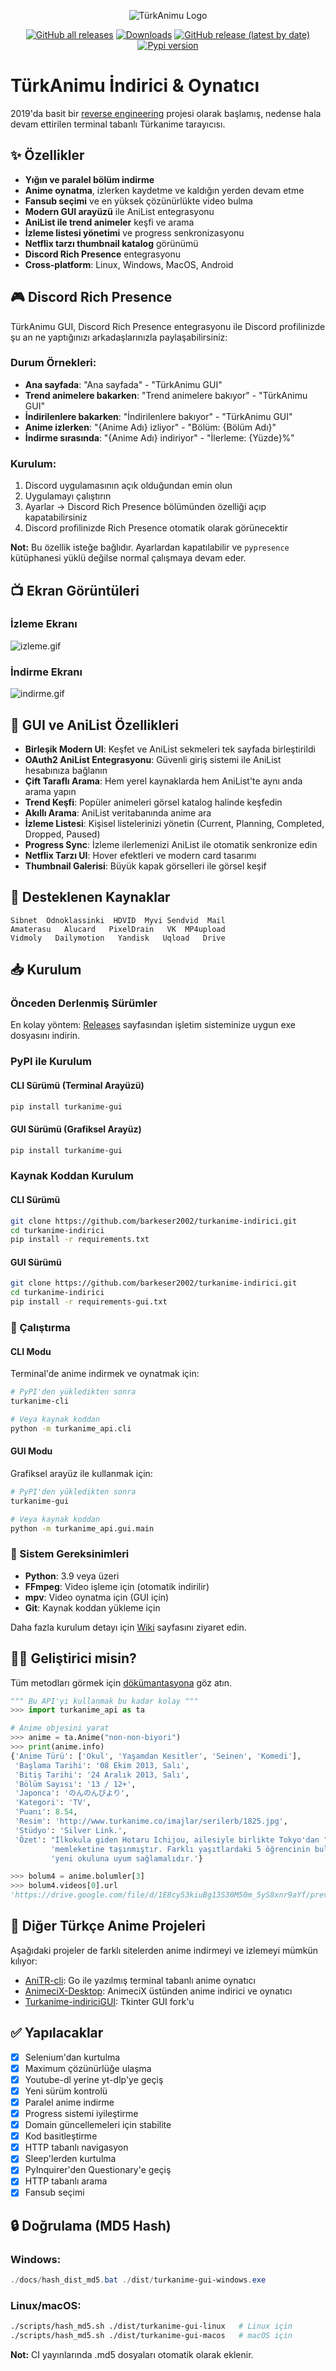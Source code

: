 
<div align="center">

![TürkAnimu Logo](https://i.imgur.com/GaMNM29.png)

[![GitHub all releases](https://img.shields.io/github/downloads/barkeser2002/turkanime-indirici/total?style=flat-square)](https://github.com/barkeser2002/turkanime-indirici/releases/latest)
[![Downloads](https://static.pepy.tech/personalized-badge/turkanime-gui?period=total&units=international_system&left_color=grey&right_color=orange&left_text=Pip%20Installs)](https://pepy.tech/project/turkanime-gui)
[![GitHub release (latest by date)](https://img.shields.io/github/v/release/barkeser2002/turkanime-indirici?style=flat-square)](https://github.com/barkeser2002/turkanime-indirici/releases/latest/download/turkanime-gui-windows.exe)
[![Pypi version](https://img.shields.io/pypi/v/turkanime-gui?style=flat-square)](https://pypi.org/project/turkanime-gui/)

</div>

# TürkAnimu İndirici & Oynatıcı

2019'da basit bir [reverse engineering](https://github.com/barkeser2002/turkanime-indirici/blob/master/turkanime_api/bypass.py) projesi olarak başlamış, nedense hala devam ettirilen terminal tabanlı Türkanime tarayıcısı.

## ✨ Özellikler

- **Yığın ve paralel bölüm indirme**
- **Anime oynatma**, izlerken kaydetme ve kaldığın yerden devam etme
- **Fansub seçimi** ve en yüksek çözünürlükte video bulma
- **Modern GUI arayüzü** ile AniList entegrasyonu
- **AniList ile trend animeler** keşfi ve arama
- **İzleme listesi yönetimi** ve progress senkronizasyonu
- **Netflix tarzı thumbnail katalog** görünümü
- **Discord Rich Presence** entegrasyonu
- **Cross-platform**: Linux, Windows, MacOS, Android

## 🎮 Discord Rich Presence

TürkAnimu GUI, Discord Rich Presence entegrasyonu ile Discord profilinizde şu an ne yaptığınızı arkadaşlarınızla paylaşabilirsiniz:

### Durum Örnekleri:
- **Ana sayfada**: "Ana sayfada" - "TürkAnimu GUI"
- **Trend animelere bakarken**: "Trend animelere bakıyor" - "TürkAnimu GUI"
- **İndirilenlere bakarken**: "İndirilenlere bakıyor" - "TürkAnimu GUI"
- **Anime izlerken**: "{Anime Adı} izliyor" - "Bölüm: {Bölüm Adı}"
- **İndirme sırasında**: "{Anime Adı} indiriyor" - "İlerleme: {Yüzde}%"

### Kurulum:
1. Discord uygulamasının açık olduğundan emin olun
2. Uygulamayı çalıştırın
3. Ayarlar → Discord Rich Presence bölümünden özelliği açıp kapatabilirsiniz
4. Discord profilinizde Rich Presence otomatik olarak görünecektir

**Not:** Bu özellik isteğe bağlıdır. Ayarlardan kapatılabilir ve `pypresence` kütüphanesi yüklü değilse normal çalışmaya devam eder.

## 📺 Ekran Görüntüleri

### İzleme Ekranı
![izleme.gif](https://i.imgur.com/s04Dnox.gif)

### İndirme Ekranı
![indirme.gif](https://i.imgur.com/k7Y3LYA.gif)

## 🎨 GUI ve AniList Özellikleri

- **Birleşik Modern UI**: Keşfet ve AniList sekmeleri tek sayfada birleştirildi
- **OAuth2 AniList Entegrasyonu**: Güvenli giriş sistemi ile AniList hesabınıza bağlanın
- **Çift Taraflı Arama**: Hem yerel kaynaklarda hem AniList'te aynı anda arama yapın
- **Trend Keşfi**: Popüler animeleri görsel katalog halinde keşfedin
- **Akıllı Arama**: AniList veritabanında anime ara
- **İzleme Listesi**: Kişisel listelerinizi yönetin (Current, Planning, Completed, Dropped, Paused)
- **Progress Sync**: İzleme ilerlemenizi AniList ile otomatik senkronize edin
- **Netflix Tarzı UI**: Hover efektleri ve modern card tasarımı
- **Thumbnail Galerisi**: Büyük kapak görselleri ile görsel keşif

## 🔗 Desteklenen Kaynaklar

```
Sibnet  Odnoklassinki  HDVID  Myvi Sendvid  Mail
Amaterasu   Alucard   PixelDrain   VK  MP4upload
Vidmoly   Dailymotion   Yandisk   Uqload   Drive
```

## 📥 Kurulum

### Önceden Derlenmiş Sürümler
En kolay yöntem: [Releases](https://github.com/barkeser2002/turkanime-indirici/releases/latest) sayfasından işletim sisteminize uygun exe dosyasını indirin.

### PyPI ile Kurulum

#### CLI Sürümü (Terminal Arayüzü)
```bash
pip install turkanime-gui
```

#### GUI Sürümü (Grafiksel Arayüz)
```bash
pip install turkanime-gui
```

### Kaynak Koddan Kurulum

#### CLI Sürümü
```bash
git clone https://github.com/barkeser2002/turkanime-indirici.git
cd turkanime-indirici
pip install -r requirements.txt
```

#### GUI Sürümü
```bash
git clone https://github.com/barkeser2002/turkanime-indirici.git
cd turkanime-indirici
pip install -r requirements-gui.txt
```

### 🚀 Çalıştırma

#### CLI Modu
Terminal'de anime indirmek ve oynatmak için:
```bash
# PyPI'den yükledikten sonra
turkanime-cli

# Veya kaynak koddan
python -m turkanime_api.cli
```

#### GUI Modu
Grafiksel arayüz ile kullanmak için:
```bash
# PyPI'den yükledikten sonra
turkanime-gui

# Veya kaynak koddan
python -m turkanime_api.gui.main
```

### 🔧 Sistem Gereksinimleri
- **Python**: 3.9 veya üzeri
- **FFmpeg**: Video işleme için (otomatik indirilir)
- **mpv**: Video oynatma için (GUI için)
- **Git**: Kaynak koddan yükleme için

Daha fazla kurulum detayı için [Wiki](https://github.com/barkeser2002/turkanime-indirici/wiki) sayfasını ziyaret edin.

## 👨‍💻 Geliştirici misin?

Tüm metodları görmek için [dökümantasyona](https://github.com/barkeser2002/turkanime-indirici/wiki) göz atın.

```python
""" Bu API'yı kullanmak bu kadar kolay """
>>> import turkanime_api as ta

# Anime objesini yarat
>>> anime = ta.Anime("non-non-biyori")
>>> print(anime.info)
{'Anime Türü': ['Okul', 'Yaşamdan Kesitler', 'Seinen', 'Komedi'],
 'Başlama Tarihi': '08 Ekim 2013, Salı',
 'Bitiş Tarihi': '24 Aralık 2013, Salı',
 'Bölüm Sayısı': '13 / 12+',
 'Japonca': 'のんのんびより',
 'Kategori': 'TV',
 'Puanı': 8.54,
 'Resim': 'http://www.turkanime.co/imajlar/serilerb/1825.jpg',
 'Stüdyo': 'Silver Link.',
 'Özet': "İlkokula giden Hotaru Ichijou, ailesiyle birlikte Tokyo'dan "
         'memleketine taşınmıştır. Farklı yaşıtlardaki 5 öğrencinin bulunduğu '
         'yeni okuluna uyum sağlamalıdır.'}

>>> bolum4 = anime.bolumler[3]
>>> bolum4.videos[0].url
'https://drive.google.com/file/d/1E8cy53kiuBg13S30M50m_5yS8xnr9aYf/preview'
```

## 🔧 Diğer Türkçe Anime Projeleri

Aşağıdaki projeler de farklı sitelerden anime indirmeyi ve izlemeyi mümkün kılıyor:

- [AniTR-cli](https://github.com/xeyossr/anitr-cli): Go ile yazılmış terminal tabanlı anime oynatıcı
- [AnimeciX-Desktop](https://github.com/CaptainSP/animecix-desktop): AnimeciX üstünden anime indirici ve oynatıcı
- [Turkanime-indiriciGUI](https://github.com/qweeren/turkanime-indirici/tree/master): Tkinter GUI fork'u

## ✅ Yapılacaklar

- [x] Selenium'dan kurtulma
- [x] Maximum çözünürlüğe ulaşma
- [x] Youtube-dl yerine yt-dlp'ye geçiş
- [x] Yeni sürüm kontrolü
- [x] Paralel anime indirme
- [x] Progress sistemi iyileştirme
- [x] Domain güncellemeleri için stabilite
- [x] Kod basitleştirme
- [x] HTTP tabanlı navigasyon
- [x] Sleep'lerden kurtulma
- [x] PyInquirer'den Questionary'e geçiş
- [x] HTTP tabanlı arama
- [x] Fansub seçimi

## 🔒 Doğrulama (MD5 Hash)

### Windows:
```powershell
./docs/hash_dist_md5.bat ./dist/turkanime-gui-windows.exe
```

### Linux/macOS:
```bash
./scripts/hash_md5.sh ./dist/turkanime-gui-linux   # Linux için
./scripts/hash_md5.sh ./dist/turkanime-gui-macos   # macOS için
```

**Not:** CI yayınlarında .md5 dosyaları otomatik olarak eklenir.




